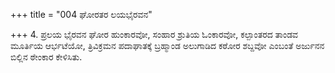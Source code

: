 +++
title = "004 ಘೋರತರ ಲಯಭೈರವನ"

+++
4. ಪ್ರಲಯ ಭೈರವನ ಘೋರ ಹುಂಕಾರವೋ, ಸಂಹಾರ ಶ್ರುತಿಯ ಓಂಕಾರವೋ, ಕಲ್ಪಾಂತರದ ತಾಂಡವ ಮೂರ್ತಿಯ ಆರ್ಭಟೆಯೋ, ತ್ರಿವಿಕ್ರಮನ ಪದಾಘಾತಕ್ಕೆ ಬ್ರಹ್ಮಾಂಡ ಅಲುಗಾಡಿದ ಕಠೋರ ಶಬ್ದವೋ ಎಂಬಂತೆ ಅರ್ಜುನನ ಬಿಲ್ಲಿನ ಠೇಂಕಾರ ಕೇಳಿಸಿತು.